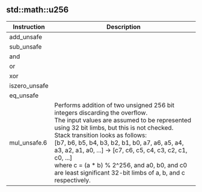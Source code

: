 
## std::math::u256
| Instruction | Description | 
| ----------- | ------------- |
| add_unsafe |  |
| sub_unsafe |  |
| and |  |
| or |  |
| xor |  |
| iszero_unsafe |  |
| eq_unsafe |  |
| mul_unsafe.6 |  Performs addition of two unsigned 256 bit integers discarding the overflow.<br /> The input values are assumed to be represented using 32 bit limbs, but this is not checked.<br /> Stack transition looks as follows:<br /> [b7, b6, b5, b4, b3, b2, b1, b0, a7, a6, a5, a4, a3, a2, a1, a0, ...] -> [c7, c6, c5, c4, c3, c2, c1, c0, ...]<br /> where c = (a * b) % 2^256, and a0, b0, and c0 are least significant 32-bit limbs of a, b, and c respectively. |
